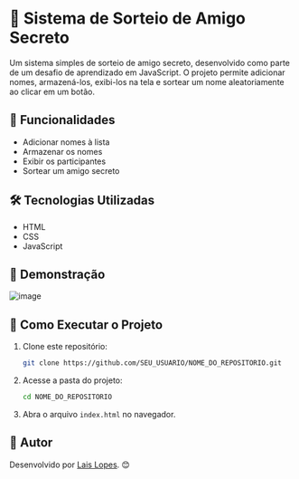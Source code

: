 # 🎉 Sistema de Sorteio de Amigo Secreto

Um sistema simples de sorteio de amigo secreto, desenvolvido como parte de um desafio de aprendizado em JavaScript. O projeto permite adicionar nomes, armazená-los, exibi-los na tela e sortear um nome aleatoriamente ao clicar em um botão.

## 🚀 Funcionalidades
- Adicionar nomes à lista
- Armazenar os nomes
- Exibir os participantes
- Sortear um amigo secreto

## 🛠️ Tecnologias Utilizadas
- HTML
- CSS
- JavaScript

## 📸 Demonstração

![image](https://github.com/user-attachments/assets/621169ca-f741-4bef-bf81-a402d6fc690a)


## 📌 Como Executar o Projeto
1. Clone este repositório:
   ```bash
   git clone https://github.com/SEU_USUARIO/NOME_DO_REPOSITORIO.git
   ```
2. Acesse a pasta do projeto:
   ```bash
   cd NOME_DO_REPOSITORIO
   ```
3. Abra o arquivo `index.html` no navegador.

## 👤 Autor
Desenvolvido por [Lais Lopes](https://github.com/lahlops21). 😊

